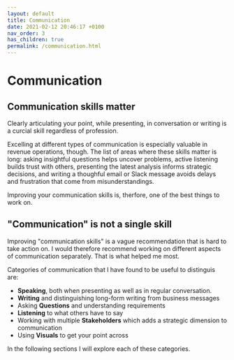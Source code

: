 ```yaml
---
layout: default
title: Communication
date: 2021-02-12 20:46:17 +0100
nav_order: 3
has_children: true
permalink: /communication.html
---
```


# Communication

## Communication skills matter

Clearly articulating your point, while presenting, in conversation or writing is a curcial skill regardless of profession.

Excelling at different types of communication is especially valuable in revenue operations, though. The list of areas where these skills matter is long: asking insightful questions helps uncover problems, active listening builds trust with others, presenting the latest analysis informs strategic decisions, and writing a thoughful email or Slack message avoids delays and frustration that come from misunderstandings.

Improving your communication skills is, therfore, one of the best things to work on.

## "Communication" is not a single skill

Improving "communication skills" is a vague recommendation that is hard to take action on. I would therefore recommend working on different aspects of communication separately. That is what helped me most.

Categories of communication that I have found to be useful to distinguis are:

- **Speaking**, both when presenting as well as in regular conversation.
- **Writing** and distinguishing long-form writing from business messages
- Asking **Questions** and understanding requirements
- **Listening** to what others have to say
- Working with multiple **Stakeholders** which adds a strategic dimension to communication
- Using **Visuals** to get your point across

In the following sections I will explore each of these categories.


